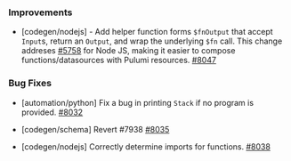 ### Improvements

- [codegen/nodejs] - Add helper function forms `$fnOutput` that accept
  `Input`s, return an `Output`, and wrap the underlying `$fn` call.
  This change addreses
  [#5758](https://github.com/pulumi/pulumi/issues/) for Node JS,
  making it easier to compose functions/datasources with Pulumi
  resources.
  [#8047](https://github.com/pulumi/pulumi/pull/8047)


### Bug Fixes

- [automation/python] Fix a bug in printing `Stack` if no program is provided.
  [#8032](https://github.com/pulumi/pulumi/pull/8032)

- [codegen/schema] Revert #7938
  [#8035](https://github.com/pulumi/pulumi/pull/8035)

- [codegen/nodejs] Correctly determine imports for functions.
  [#8038](https://github.com/pulumi/pulumi/pull/8038)
